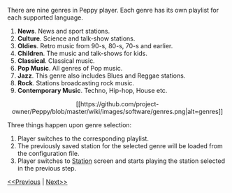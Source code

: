 There are nine genres in Peppy player. Each genre has its own playlist for each supported language.

1. **News**. News and sport stations.
2. **Culture**. Science and talk-show stations.
3. **Oldies**. Retro music from 90-s, 80-s, 70-s and earlier.
4. **Children**. The music and talk-shows for kids.
5. **Classical**. Classical music.
6. **Pop Music**. All genres of Pop music.
7. **Jazz**. This genre also includes Blues and Reggae stations.
8. **Rock**. Stations broadcasting rock music.
9. **Contemporary Music**. Techno, Hip-hop, House etc.

<p align="center">
[[https://github.com/project-owner/Peppy/blob/master/wiki/images/software/genres.png|alt=genres]]
</p>

Three things happen upon genre selection: 

1. Player switches to the corresponding playlist. 
2. The previously saved station for the selected genre will be loaded from the configuration file.
3. Player switches to [Station](https://github.com/project-owner/Peppy/wiki/Station) screen and starts playing the station selected in the previous step.

[<<Previous](https://github.com/project-owner/Peppy/wiki/Station) | [Next>>](https://github.com/project-owner/Peppy/wiki/Language)